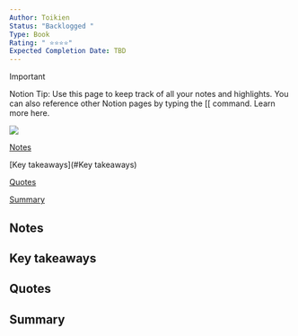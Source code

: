 ```yaml
---
Author: Toikien
Status: "Backlogged "
Type: Book
Rating: " ⭐⭐⭐⭐"
Expected Completion Date: TBD
---
```

> [!important]  
> Notion Tip: Use this page to keep track of all your notes and highlights. You can also reference other Notion pages by typing the [[ command. Learn more here.  

  

[![](https://www.notion.so)](https://www.notion.so)

[Notes](#Notes)

[Key takeaways](#Key takeaways)

[Quotes](#Quotes)

[Summary](#Summary)

## Notes


## Key takeaways

## Quotes

## Summary
